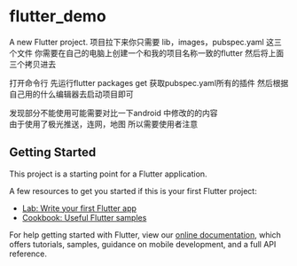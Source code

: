 # flutter_demo

A new Flutter project.
项目拉下来你只需要 lib，images，pubspec.yaml 这三个文件 
你需要在自己的电脑上创建一个和我的项目名称一致的flutter 然后将上面三个拷贝进去 

打开命令行 先运行flutter packages get 获取pubspec.yaml所有的插件
然后根据自己用的什么编辑器去启动项目即可

发现部分不能使用可能需要对比一下android 中修改的的内容  
由于使用了极光推送，连网，地图 所以需要使用者注意
## Getting Started

This project is a starting point for a Flutter application.

A few resources to get you started if this is your first Flutter project:

- [Lab: Write your first Flutter app](https://flutter.dev/docs/get-started/codelab)
- [Cookbook: Useful Flutter samples](https://flutter.dev/docs/cookbook)

For help getting started with Flutter, view our
[online documentation](https://flutter.dev/docs), which offers tutorials,
samples, guidance on mobile development, and a full API reference.

